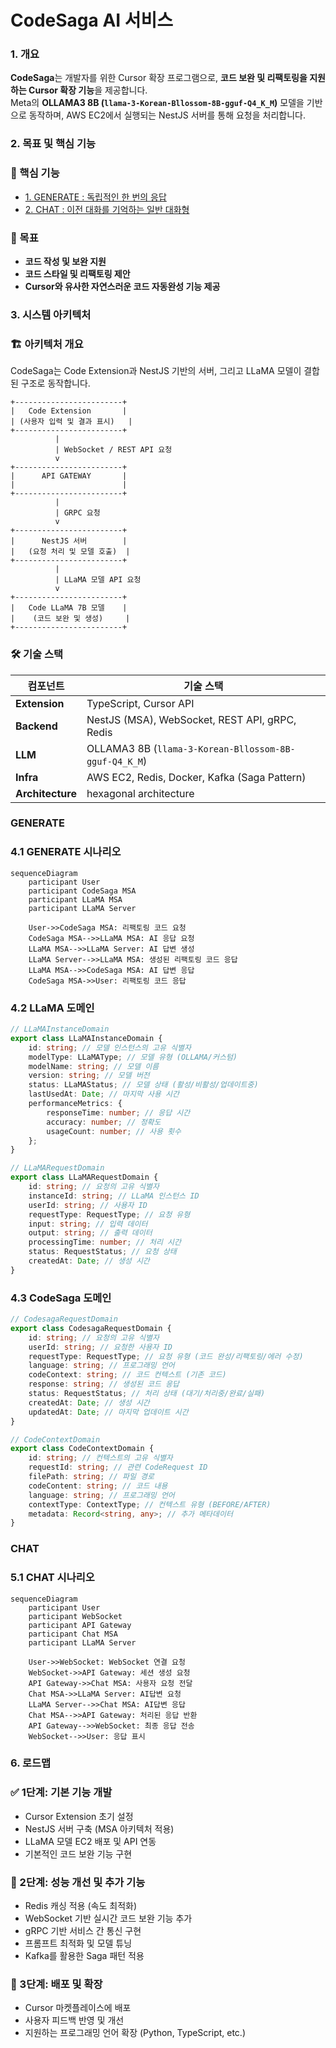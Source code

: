 # CodeSaga AI 서비스

### 1. 개요

**CodeSaga**는 개발자를 위한 Cursor 확장 프로그램으로, **코드 보완 및 리팩토링을 지원하는 Cursor 확장 기능**을 제공합니다.  
Meta의 **OLLAMA3 8B (`llama-3-Korean-Bllossom-8B-gguf-Q4_K_M`)** 모델을 기반으로 동작하며, AWS EC2에서 실행되는 NestJS 서버를 통해 요청을 처리합니다.

### 2. 목표 및 핵심 기능

### 🚀 핵심 기능

- [1. GENERATE : 독립적인 한 번의 응답](#generate)
- [2. CHAT : 이전 대화를 기억하는 일반 대화형](#chat)

### 🎯 목표

- **코드 작성 및 보완 지원**
- **코드 스타일 및 리팩토링 제안**
- **Cursor와 유사한 자연스러운 코드 자동완성 기능 제공**

### 3. 시스템 아키텍처

### 🏗 아키텍처 개요

CodeSaga는 Code Extension과 NestJS 기반의 서버, 그리고 LLaMA 모델이 결합된 구조로 동작합니다.

```plaintext
+------------------------+
|   Code Extension       |
| (사용자 입력 및 결과 표시)   |
+------------------------+
          |
          | WebSocket / REST API 요청
          v
+------------------------+
|      API GATEWAY       |
|                        |
+------------------------+
          |
          | GRPC 요청
          v
+------------------------+
|      NestJS 서버        |
|   (요청 처리 및 모델 호출)  |
+------------------------+
          |
          | LLaMA 모델 API 요청
          v
+------------------------+
|   Code LLaMA 7B 모델    |
|    (코드 보완 및 생성)     |
+------------------------+
```

### 🛠 기술 스택

| 컴포넌트         | 기술 스택                                             |
| ---------------- | ----------------------------------------------------- |
| **Extension**    | TypeScript, Cursor API                                |
| **Backend**      | NestJS (MSA), WebSocket, REST API, gRPC, Redis        |
| **LLM**          | OLLAMA3 8B (`llama-3-Korean-Bllossom-8B-gguf-Q4_K_M`) |
| **Infra**        | AWS EC2, Redis, Docker, Kafka (Saga Pattern)          |
| **Architecture** | hexagonal architecture                                |

### GENERATE

### 4.1 GENERATE 시나리오

```mermaid
sequenceDiagram
    participant User
    participant CodeSaga MSA
    participant LLaMA MSA
    participant LLaMA Server

    User->>CodeSaga MSA: 리팩토링 코드 요청
    CodeSaga MSA-->>LLaMA MSA: AI 응답 요청
    LLaMA MSA-->>LLaMA Server: AI 답변 생성
    LLaMA Server-->>LLaMA MSA: 생성된 리팩토링 코드 응답
    LLaMA MSA-->>CodeSaga MSA: AI 답변 응답
    CodeSaga MSA->>User: 리팩토링 코드 응답
```

### 4.2 LLaMA 도메인

```typescript
// LLaMAInstanceDomain
export class LLaMAInstanceDomain {
    id: string; // 모델 인스턴스의 고유 식별자
    modelType: LLaMAType; // 모델 유형 (OLLAMA/커스텀)
    modelName: string; // 모델 이름
    version: string; // 모델 버전
    status: LLaMAStatus; // 모델 상태 (활성/비활성/업데이트중)
    lastUsedAt: Date; // 마지막 사용 시간
    performanceMetrics: {
        responseTime: number; // 응답 시간
        accuracy: number; // 정확도
        usageCount: number; // 사용 횟수
    };
}

// LLaMARequestDomain
export class LLaMARequestDomain {
    id: string; // 요청의 고유 식별자
    instanceId: string; // LLaMA 인스턴스 ID
    userId: string; // 사용자 ID
    requestType: RequestType; // 요청 유형
    input: string; // 입력 데이터
    output: string; // 출력 데이터
    processingTime: number; // 처리 시간
    status: RequestStatus; // 요청 상태
    createdAt: Date; // 생성 시간
}
```

### 4.3 CodeSaga 도메인

```typescript
// CodesagaRequestDomain
export class CodesagaRequestDomain {
    id: string; // 요청의 고유 식별자
    userId: string; // 요청한 사용자 ID
    requestType: RequestType; // 요청 유형 (코드 완성/리팩토링/에러 수정)
    language: string; // 프로그래밍 언어
    codeContext: string; // 코드 컨텍스트 (기존 코드)
    response: string; // 생성된 코드 응답
    status: RequestStatus; // 처리 상태 (대기/처리중/완료/실패)
    createdAt: Date; // 생성 시간
    updatedAt: Date; // 마지막 업데이트 시간
}

// CodeContextDomain
export class CodeContextDomain {
    id: string; // 컨텍스트의 고유 식별자
    requestId: string; // 관련 CodeRequest ID
    filePath: string; // 파일 경로
    codeContent: string; // 코드 내용
    language: string; // 프로그래밍 언어
    contextType: ContextType; // 컨텍스트 유형 (BEFORE/AFTER)
    metadata: Record<string, any>; // 추가 메타데이터
}
```

### CHAT

### 5.1 CHAT 시나리오

```mermaid
sequenceDiagram
    participant User
    participant WebSocket
    participant API Gateway
    participant Chat MSA
    participant LLaMA Server

    User->>WebSocket: WebSocket 연결 요청
    WebSocket->>API Gateway: 세션 생성 요청
    API Gateway->>Chat MSA: 사용자 요청 전달
    Chat MSA->>LLaMA Server: AI답변 요청
    LLaMA Server-->>Chat MSA: AI답변 응답
    Chat MSA-->>API Gateway: 처리된 응답 반환
    API Gateway-->>WebSocket: 최종 응답 전송
    WebSocket-->>User: 응답 표시
```

### 6. 로드맵

### ✅ 1단계: 기본 기능 개발

- Cursor Extension 초기 설정
- NestJS 서버 구축 (MSA 아키텍처 적용)
- LLaMA 모델 EC2 배포 및 API 연동
- 기본적인 코드 보완 기능 구현

### 🔄 2단계: 성능 개선 및 추가 기능

- Redis 캐싱 적용 (속도 최적화)
- WebSocket 기반 실시간 코드 보완 기능 추가
- gRPC 기반 서비스 간 통신 구현
- 프롬프트 최적화 및 모델 튜닝
- Kafka를 활용한 Saga 패턴 적용

### 🚀 3단계: 배포 및 확장

- Cursor 마켓플레이스에 배포
- 사용자 피드백 반영 및 개선
- 지원하는 프로그래밍 언어 확장 (Python, TypeScript, etc.)
